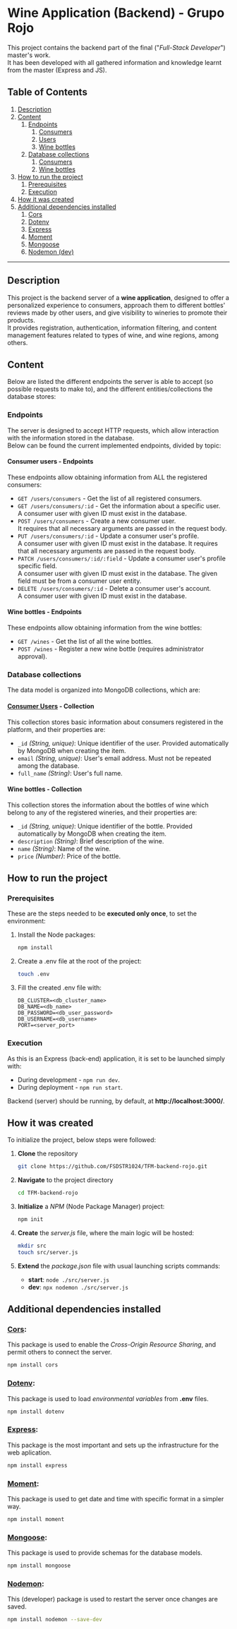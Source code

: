 # Wine Application (Backend) - Grupo Rojo

This project contains the backend part of the final ("*Full-Stack Developer*") master's work.  
It has been developed with all gathered information and knowledge learnt from the master (Express and JS).

## Table of Contents

1. [Description](#description)
2. [Content](#content)
    1. [Endpoints](#endpoints)
        1. [Consumers](#consumer-users---endpoints)
        2. [Users](#users---endpoints)
        3. [Wine bottles](#wine-bottles---endpoints)
    2. [Database collections](#database-collections)
        1. [Consumers](#consumer-users---collection)
        2. [Wine bottles](#wine-bottles---collection)
3. [How to run the project](#how-to-run-the-project)
    1. [Prerequisites](#prerequisites)
    2. [Execution](#execution)
4. [How it was created](#how-it-was-created)
5. [Additional dependencies installed](#additional-dependencies-installed)
    1. [Cors](#cors)
    2. [Dotenv](#dotenv)
    3. [Express](#express)
    4. [Moment](#moment)
    5. [Mongoose](#mongoose)
    6. [Nodemon (dev)](#nodemon)

---

## Description

This project is the backend server of a **wine application**, designed to offer a personalized experience to consumers, approach them to different bottles' reviews made by other users, and give visibility to wineries to promote their products.  
It provides registration, authentication, information filtering, and content management features related to types of wine, and wine regions, among others.

## Content

Below are listed the different endpoints the server is able to accept (so possible requests to make to), and the different entities/collections the database stores:

### Endpoints

The server is designed to accept HTTP requests, which allow interaction with the information stored in the database.  
Below can be found the current implemented endpoints, divided by topic:

#### Consumer users - Endpoints

These endpoints allow obtaining information from ALL the registered consumers:

- `GET /users/consumers` - Get the list of all registered consumers.
- `GET /users/consumers/:id` - Get the information about a specific user.  
    A consumer user with given ID must exist in the database.
- `POST /users/consumers` - Create a new consumer user.  
    It requires that all necessary arguments are passed in the request body.
- `PUT /users/consumers/:id` - Update a consumer user's profile.  
    A consumer user with given ID must exist in the database.
    It requires that all necessary arguments are passed in the request body.
- `PATCH /users/consumers/:id/:field` - Update a consumer user's profile specific field.  
    A consumer user with given ID must exist in the database.
    The given field must be from a consumer user entity.
- `DELETE /users/consumers/:id` - Delete a consumer user's account.  
    A consumer user with given ID must exist in the database.

#### Wine bottles - Endpoints

These endpoints allow obtaining information from the wine bottles:

- `GET /wines` - Get the list of all the wine bottles.
- `POST /wines` - Register a new wine bottle (requires administrator approval).

### Database collections

The data model is organized into MongoDB collections, which are:

#### **[Consumer Users](https://cloud.mongodb.com/v2/67712e8d74ee353776ed51a7#/metrics/replicaSet/677133a831c8bf6d5272e506/explorer/Database/consumer_users/find)** - Collection

This collection stores basic information about consumers registered in the platform, and their properties are:

- `_id` *(String, unique)*: Unique identifier of the user. Provided automatically by MongoDB when creating the item.
- `email` *(String, unique)*: User's email address. Must not be repeated among the database.
- `full_name` *(String)*: User's full name.

#### Wine bottles - Collection

This collection stores the information about the bottles of wine which belong to any of the registered wineries, and their properties are:

- `_id` *(String, unique)*: Unique identifier of the bottle. Provided automatically by MongoDB when creating the item.
- `description` *(String)*: Brief description of the wine.
- `name` *(String)*: Name of the wine.
- `price` *(Number)*: Price of the bottle.

## How to run the project

### Prerequisites

These are the steps needed to be **executed only once**, to set the environment:

1. Install the Node packages:
    ```bash
    npm install
    ```
2. Create a .env file at the root of the project:
    ```bash
    touch .env
    ```
3. Fill the created .env file with:
    ```env
    DB_CLUSTER=<db_cluster_name>
    DB_NAME=<db_name>
    DB_PASSWORD=<db_user_password>
    DB_USERNAME=<db_username>
    PORT=<server_port>
    ```

### Execution

As this is an Express (back-end) application, it is set to be launched simply with:
- During development - ```npm run dev```.
- During deployment - ```npm run start```.

Backend (server) should be running, by default, at **http://localhost:3000/**.

## How it was created

To initialize the project, below steps were followed:

1. **Clone** the repository
    ```bash
    git clone https://github.com/FSDSTR1024/TFM-backend-rojo.git
    ```

2. **Navigate** to the project directory
    ```bash
    cd TFM-backend-rojo
    ```

3. **Initialize** a *NPM* (Node Package Manager) project:
    ```bash
    npm init
    ```

4. **Create** the *server.js* file, where the main logic will be hosted:
    ```bash
    mkdir src
    touch src/server.js
    ```

5. **Extend** the *package.json* file with usual launching scripts commands:
    - **start**: ```node ./src/server.js```
    - **dev**: ```npx nodemon ./src/server.js```

## Additional dependencies installed

### **[Cors](https://en.wikipedia.org/wiki/Cross-origin_resource_sharing)**:

This package is used to enable the *Cross-Origin Resource Sharing*, and permit others to connect the server.

```bash
npm install cors
```

### **[Dotenv](https://www.dotenv.org/)**:

This package is used to load *environmental variables* from **.env** files.

```bash
npm install dotenv
```

### **[Express](https://expressjs.com/es/)**:

This package is the most important and sets up the infrastructure for the web aplication.

```bash
npm install express
```

### **[Moment](https://momentjs.com/)**:

This package is used to get date and time with specific format in a simpler way.

```bash
npm install moment
```

### **[Mongoose](https://mongoosejs.com/)**:

This package is used to provide schemas for the database models.

```bash
npm install mongoose
```

### **[Nodemon](https://nodemon.io/)**:

This (developer) package is used to restart the server once changes are saved.

```bash
npm install nodemon --save-dev
```
